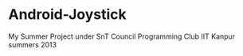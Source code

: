 Android-Joystick
================

My Summer Project under SnT Council Programming Club IIT Kanpur summers 2013
